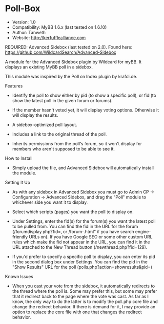 Poll-Box
========

* Version: 1.0
* Compatibility: MyBB 1.6.x (last tested on 1.6.10)
* Author: Tanweth
* Website: http://kerfufflealliance.com

REQUIRED: Advanced Sidebox (last tested on 2.0). Found here: https://github.com/WildcardSearch/Advanced-Sidebox

A module for the Advanced Sidebox plugin by Wildcard for myBB. It displays an existing MyBB poll in a sidebox.

This module was inspired by the Poll on Index plugin by krafdi.de.

Features

* Identify the poll to show either by pid (to show a specific poll), or fid (to show the latest poll in the given forum or forums).

* If the member hasn't voted yet, it will display voting options. Otherwise it will display the results.

* A sidebox-optimized poll layout.

* Includes a link to the original thread of the poll.

* Inherits permissions from the poll's forum, so it won't display for members who aren't supposed to be able to see it.

How to Install

* Simply upload the file, and Advanced Sidebox will automatically install the module.

Setting It Up

* As with any sidebox in Advanced Sidebox you must go to Admin CP -> Configuration -> Advanced Sidebox, and drag the "Poll" module to whichever side you want it to display.

* Select which scripts (pages) you want the poll to display on.

* Under Settings, enter the fid(s) for the forum(s) you want the latest poll to be pulled from. You can find the fid in the URL for the forum (/forumdisplay.php?fid=<fid>, or /forum-<fid>.html" if you have search engine-friendly URLs on). If you have Google SEO or some other custom URL rules which make the fid not appear in the URL, you can find it in the URL attached to the New Thread button (/newthread.php?fid=129).

* If you'd prefer to specify a specific poll to display, you can enter its pid in the second dialog box under Settings. You can find the pid in the "Show Results" URL for the poll (polls.php?action=showresults&pid=<pid>)

Known Issues

* When you cast your vote from the sidebox, it automatically redirects to the thread where the poll is. Some may prefer this, but some may prefer that it redirect back to the page where the vote was cast. As far as I know, the only way to do the latter is to modify the poll.php core file and change the redirect behavior. If there is demand for it, I may provide an option to replace the core file with one that changes the redirect behavior.

